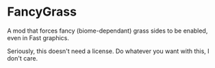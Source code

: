 FancyGrass
==========

A mod that forces fancy (biome-dependant) grass sides to be enabled, even in Fast graphics.

Seriously, this doesn't need a license. Do whatever you want with this, I don't care.
